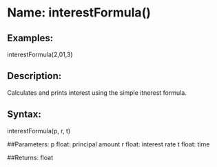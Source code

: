 # Name: interestFormula()

## Examples:
interestFormula(2,01,3)

## Description:
Calculates and prints interest using the simple itnerest formula.

## Syntax:
interestFormula(p, r, t)

##Parameters: 
p     float: principal amount
r     float: interest rate
t     float: time


##Returns:
float


